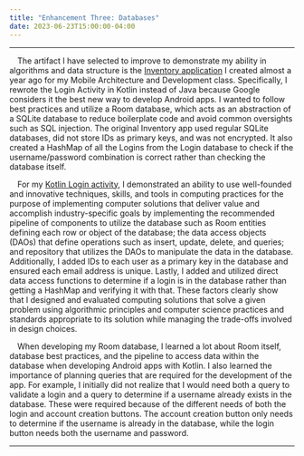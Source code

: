 ```yaml
---
title: "Enhancement Three: Databases"
date: 2023-06-23T15:00:00-04:00
---
```


---

&emsp;The artifact I have selected to improve to demonstrate my ability in algorithms and data structure is the [Inventory application](https://github.com/trevor-leon/CS-360_Mobile_Arch_and_Programming/tree/main) I created almost a year ago for my Mobile Architecture and Development class. Specifically, I rewrote the Login Activity in Kotlin instead of Java because Google considers it the best new way to develop Android apps. I wanted to follow best practices and utilize a Room database, which acts as an abstraction of a SQLite database to reduce boilerplate code and avoid common oversights such as SQL injection. The original Inventory app used regular SQLite databases, did not store IDs as primary keys, and was not encrypted. It also created a HashMap of all the Logins from the Login database to check if the username/password combination is correct rather than checking the database itself.

&emsp;For my [Kotlin Login activity](https://github.com/trevor-leon/CS-499-Kotlin-Login), I demonstrated an ability to use well-founded and innovative techniques, skills, and tools in computing practices for the purpose of implementing computer solutions that deliver value and accomplish industry-specific goals by implementing the recommended pipeline of components to utilize the database such as Room entities defining each row or object of the database; the data access objects (DAOs) that define operations such as insert, update, delete, and queries; and repository that utilizes the DAOs to manipulate the data in the database. Additionally, I added IDs to each user as a primary key in the database and ensured each email address is unique. Lastly, I added and utilized direct data access functions to determine if a login is in the database rather than getting a HashMap and verifying it with that. These factors clearly show that I designed and evaluated computing solutions that solve a given problem using algorithmic principles and computer science practices and standards appropriate to its solution while managing the trade-offs involved in design choices.

&emsp;When developing my Room database, I learned a lot about Room itself, database best practices, and the pipeline to access data within the database when developing Android apps with Kotlin. I also learned the importance of planning queries that are required for the development of the app. For example, I initially did not realize that I would need both a query to validate a login and a query to determine if a username already exists in the database. These were required because of the different needs of both the login and account creation buttons. The account creation button only needs to determine if the username is already in the database, while the login button needs both the username and password.

---
